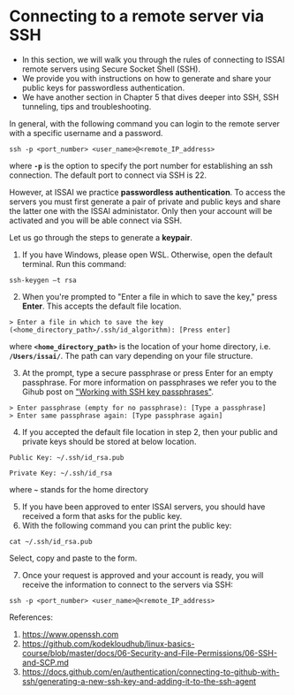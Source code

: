 # Connecting to a remote server via SSH 

- In this section, we will walk you through the rules of connecting to ISSAI remote servers using  Secure Socket Shell (SSH).
- We provide you with instructions on how to generate and share your public keys for passwordless authentication.
- We have another section in Chapter 5 that dives deeper into SSH, SSH tunneling, tips and troubleshooting.

In general, with the following command you can login to the remote server with a specific username and a password.

```
ssh -p <port_number> <user_name>@<remote_IP_address>
```     
where **`-p`** is the option to specify the port number for establishing an ssh connection. The default port to connect via SSH is 22.

However, at ISSAI we practice **passwordless authentication**. To access the servers you must first generate a pair of private and public keys and share the latter one with the ISSAI administator. Only then your account will be activated and you will be able connect via SSH.
   
Let us go through the steps to generate a **keypair**. 

1. If you have Windows, please open WSL. Otherwise, open the default terminal. Run this command:

```
ssh-keygen –t rsa
```

2. When you're prompted to "Enter a file in which to save the key," press **Enter**. This accepts the default file location.
```
> Enter a file in which to save the key (<home_directory_path>/.ssh/id_algorithm): [Press enter]
```
where **`<home_directory_path>`** is the location of your home directory, i.e. **`/Users/issai/`**. The path can vary depending on your file structure. 

3. At the prompt, type a secure passphrase or press Enter for an empty passphrase. For more information on passphrases we refer you to the Gihub post on ["Working with SSH key passphrases"](https://docs.github.com/en/authentication/connecting-to-github-with-ssh/working-with-ssh-key-passphrases).
```
> Enter passphrase (empty for no passphrase): [Type a passphrase]
> Enter same passphrase again: [Type passphrase again]
```
4. If you accepted the default file location in step 2, then your public and private keys should be stored at below location.

```
Public Key: ~/.ssh/id_rsa.pub

Private Key: ~/.ssh/id_rsa
```
where **`~`** stands for the home directory

5. If you have been approved to enter ISSAI servers, you should have received a form that asks for the public key. 
6. With the following command you can print the public key:
```
cat ~/.ssh/id_rsa.pub
```
Select, copy and paste to the form.

7. Once your request is approved and your account is ready, you will receive the information to connect to the servers via SSH:
```
ssh -p <port_number> <user_name>@<remote_IP_address>
```   
References:
1. https://www.openssh.com
2. https://github.com/kodekloudhub/linux-basics-course/blob/master/docs/06-Security-and-File-Permissions/06-SSH-and-SCP.md
3. https://docs.github.com/en/authentication/connecting-to-github-with-ssh/generating-a-new-ssh-key-and-adding-it-to-the-ssh-agent

